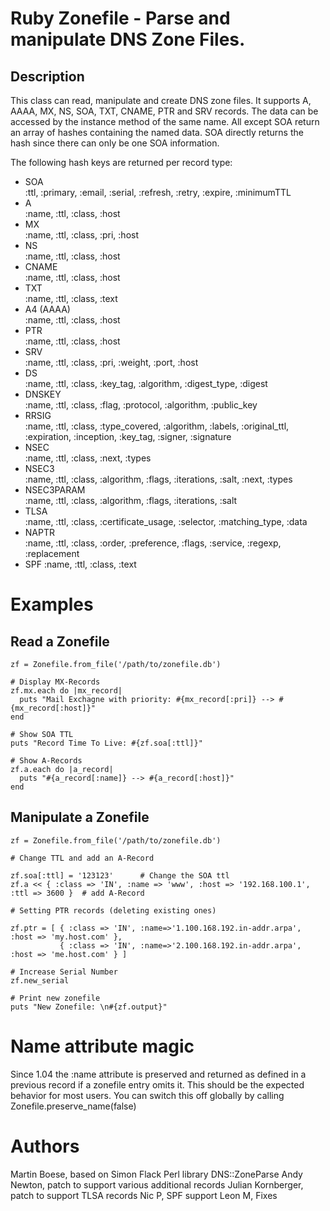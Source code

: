 # Ruby Zonefile - Parse and manipulate DNS Zone Files.

## Description

This class can read, manipulate and create DNS zone files. It supports A, AAAA, MX, NS, SOA, 
TXT, CNAME, PTR and SRV records. The data can be accessed by the instance method of the same
name. All except SOA return an array of hashes containing the named data. SOA directly returns the 
hash since there can only be one SOA information.

The following hash keys are returned per record type:

* SOA  
     :ttl, :primary, :email, :serial, :refresh, :retry, :expire, :minimumTTL
* A  
     :name, :ttl, :class, :host
* MX  
     :name, :ttl, :class, :pri, :host
* NS  
     :name, :ttl, :class, :host
* CNAME   
     :name, :ttl, :class, :host
* TXT  
     :name, :ttl, :class, :text
* A4 (AAAA)  
     :name, :ttl, :class, :host
* PTR  
     :name, :ttl, :class, :host
* SRV  
     :name, :ttl, :class, :pri, :weight, :port, :host
* DS  
     :name, :ttl, :class, :key_tag, :algorithm, :digest_type, :digest
* DNSKEY  
     :name, :ttl, :class, :flag, :protocol, :algorithm, :public_key
* RRSIG  
     :name, :ttl, :class, :type_covered, :algorithm, :labels, :original_ttl,
      :expiration, :inception, :key_tag, :signer, :signature
* NSEC  
     :name, :ttl, :class, :next, :types
* NSEC3  
     :name, :ttl, :class, :algorithm, :flags, :iterations, :salt, :next, :types
* NSEC3PARAM  
     :name, :ttl, :class, :algorithm, :flags, :iterations, :salt
* TLSA  
     :name, :ttl, :class, :certificate_usage, :selector, :matching_type, :data
* NAPTR  
     :name, :ttl, :class, :order, :preference, :flags, :service, :regexp, :replacement
* SPF
     :name, :ttl, :class, :text

# Examples

## Read a Zonefile

    zf = Zonefile.from_file('/path/to/zonefile.db')
  
    # Display MX-Records
    zf.mx.each do |mx_record|
      puts "Mail Exchagne with priority: #{mx_record[:pri]} --> #{mx_record[:host]}"
    end

    # Show SOA TTL
    puts "Record Time To Live: #{zf.soa[:ttl]}"
 
    # Show A-Records
    zf.a.each do |a_record|
      puts "#{a_record[:name]} --> #{a_record[:host]}"
    end

## Manipulate a Zonefile

    zf = Zonefile.from_file('/path/to/zonefile.db')
  
    # Change TTL and add an A-Record
  
    zf.soa[:ttl] = '123123'      # Change the SOA ttl
    zf.a << { :class => 'IN', :name => 'www', :host => '192.168.100.1', :ttl => 3600 }  # add A-Record
 
    # Setting PTR records (deleting existing ones)

    zf.ptr = [ { :class => 'IN', :name=>'1.100.168.192.in-addr.arpa', :host => 'my.host.com' },
               { :class => 'IN', :name=>'2.100.168.192.in-addr.arpa', :host => 'me.host.com' } ]

    # Increase Serial Number
    zf.new_serial

    # Print new zonefile
    puts "New Zonefile: \n#{zf.output}"

# Name attribute magic

Since 1.04 the :name attribute is preserved and returned as defined in a previous record if a zonefile entry
omits it. This should be the expected behavior for most users.
You can switch this off globally by calling Zonefile.preserve_name(false)


# Authors
 
Martin Boese, based on Simon Flack Perl library DNS::ZoneParse 
Andy Newton, patch to support various additional records
Julian Kornberger, patch to support TLSA records
Nic P, SPF support
Leon M, Fixes
